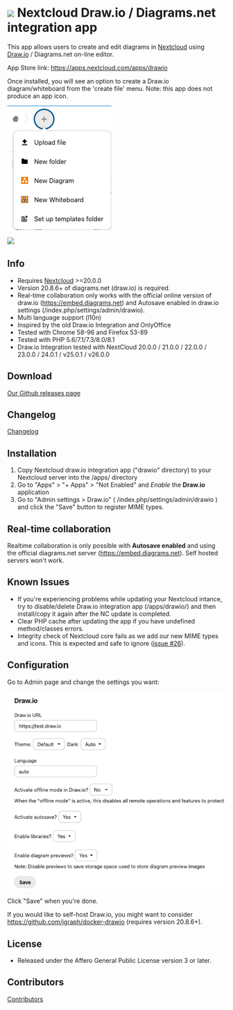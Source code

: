 # ![](screenshots/icon.png) Nextcloud Draw.io / Diagrams.net integration app

This app allows users to create and edit diagrams in [Nextcloud](https://nextcloud.com) using [Draw.io](https://app.diagrams.net) / Diagrams.net on-line editor.

App Store link: https://apps.nextcloud.com/apps/drawio

Once installed, you will see an option to create a Draw.io diagram/whiteboard from the 'create file' menu.  Note: this app does not produce an app icon.

![](screenshots/drawio_add.png)

![](screenshots/drawio_integration.png)


## Info ##
- Requires [Nextcloud](https://nextcloud.com) >=20.0.0
- Version 20.8.6+ of diagrams.net (draw.io) is required.
- Real-time collaboration only works with the official online version of draw.io (https://embed.diagrams.net) and Autosave enabled in draw.io settings (/index.php/settings/admin/drawio).
- Multi language support (l10n)
- Inspired by the old Draw.io Integration and OnlyOffice
- Tested with Chrome 58-96 and Firefox 53-89
- Tested with PHP 5.6/7.1/7.3/8.0/8.1
- Draw.io Integration tested with NextCloud 20.0.0 / 21.0.0 / 22.0.0 / 23.0.0 / 24.0.1 / v25.0.1 / v26.0.0
  
## Download ##

[Our Github releases page](https://github.com/jgraph/drawio-nextcloud/releases)

## Changelog ##

[Changelog](https://github.com/jgraph/drawio-nextcloud/blob/release/CHANGELOG.md)

## Installation ##
1. Copy Nextcloud draw.io integration app ("drawio" directory) to your Nextcloud server into the /apps/ directory
2. Go to "Apps" > "+ Apps" > "Not Enabled" and _Enable_ the **Draw.io** application
3. Go to "Admin settings > Draw.io" ( /index.php/settings/admin/drawio ) and click the "Save" button to register MIME types.

## Real-time collaboration ##

Realtime collaboration is only possible with **Autosave enabled** and using the official diagrams.net server (https://embed.diagrams.net). Self hosted servers won't work.

## Known Issues ##
- If you're experiencing problems while updating your Nextcloud intance, try to disable/delete Draw.io integration app (/apps/drawio/) and then install/copy it again after the NC update is completed.
- Clear PHP cache after updating the app if you have undefined method/classes errors.
- Integrity check of Nextcloud core fails as we add our new MIME types and icons. This is expected and safe to ignore ([issue #26](https://github.com/jgraph/drawio-nextcloud/issues/26)).

## Configuration ##
Go to Admin page and change the settings you want:

![](screenshots/drawio_admin.png)

Click "Save" when you're done.

If you would like to self-host Draw.io, you might want to consider https://github.com/jgraph/docker-drawio (requires version 20.8.6+).


## License ##
- Released under the Affero General Public License version 3 or later.

## Contributors ##

[Contributors](https://github.com/jgraph/drawio-nextcloud/graphs/contributors)
